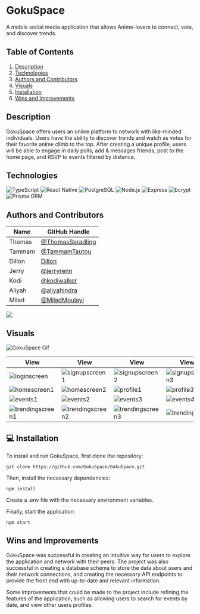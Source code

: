 # GokuSpace

A mobile social media application that allows Anime-lovers to connect, vote, and discover trends.

## Table of Contents

1. [Description](#description)
2. [Technologies](#technologies)
3. [Authors and Contributors](#authors-and-contributors)
4. [Visuals](#visuals)
5. [Installation](#installation)
6. [Wins and Improvements](#wins-and-improvements)

## Description

GokuSpace offers users an online platform to network with like-minded individuals. Users have the ability to discover trends and watch as votes for their favorite anime climb to the top. After creating a unique profile, users will be able to engage in daily polls, add & messages friends, post to the home page, and RSVP to events filtered by distance.

## Technologies

![TypeScript](https://img.shields.io/badge/-TypeScript-007ACC?style=flat-square&logo=typescript&logoColor=white)
![React Native](https://img.shields.io/badge/-React_Native-61DAFB?style=flat-square&logo=react&logoColor=white)
![PostgreSQL](https://img.shields.io/badge/-PostgreSQL-336791?style=flat-square&logo=postgresql&logoColor=white)
![Node.js](https://img.shields.io/badge/-Node.js-339933?style=flat-square&logo=node.js&logoColor=white)
![Express](https://img.shields.io/badge/-Express-000000?style=flat-square&logo=express&logoColor=white)
![bcrypt](https://img.shields.io/badge/-bcrypt-339933?style=flat-square&logo=node.js&logoColor=white)
![Prisma ORM](https://img.shields.io/badge/-Prisma_ORM-1B222D?style=flat-square&logo=prisma&logoColor=white)

## Authors and Contributors

| Name | GitHub Handle |
|------|---------------|
| Thomas | [@ThomasSpradling](https://github.com/ThomasSpradling) |
| Tammam | [@TammamTautou](https://github.com/TammamTautou) |
| Dillon | [Dillon](https://github.com/Dillon-Armstrong) |
| Jerry | [@jerryrenn](https://github.com/jerryrenn) |
| Kodi | [@kodiwalker](https://github.com/kodiwalker) |
| Aliyah | [@aliyahindra](https://github.com/aliyahindra) |
| Milad | [@MiladMoulayi](https://github.com/MiladMoulayi) |

<a href="https://github.com/GokuSpace/GokuSpace/graphs/contributors">
  <img src="https://contrib.rocks/image?repo=GokuSpace/GokuSpace" />
</a>

## Visuals
![GokuSpace Gif](./GokuSpaceGif.gif)

| View | View | View | View |
|---------|---------|---------|---------|
| ![loginscreen](https://github.com/GokuSpace/GokuSpace/assets/115767154/4a44c982-3d7d-4b3e-a61d-9cbef4e5a63b) | ![signupscreen1](https://github.com/GokuSpace/GokuSpace/assets/115767154/ce12cc4f-fc85-4209-b05c-0a3d01da5633) | ![signupscreen2](https://github.com/GokuSpace/GokuSpace/assets/115767154/78c53ff7-c396-4f37-9fac-bf2b6f35c4a1) | ![signupscreen3](https://github.com/GokuSpace/GokuSpace/assets/115767154/362dac35-02d1-4864-8366-a5fe04688984) |
|![homescreen1](https://github.com/GokuSpace/GokuSpace/assets/115767154/6801bae2-0354-4425-9f06-175612be439e)|![homescreen2](https://github.com/GokuSpace/GokuSpace/assets/115767154/a7aae409-ec3a-4ece-83ca-3f22f3b34aae)|![profile1](https://github.com/GokuSpace/GokuSpace/assets/115767154/665f43e9-e324-4026-bbb9-7caaec7d9258)|![profile3](https://github.com/GokuSpace/GokuSpace/assets/115767154/07ffd81e-c220-4f2a-b1af-9b941f3c8951)|
|![events1](https://github.com/GokuSpace/GokuSpace/assets/115767154/b22620da-5594-46ba-a366-5f22176d4a6b)|![events2](https://github.com/GokuSpace/GokuSpace/assets/115767154/fbdfedb2-1650-4a97-8423-47a2db4ff459)|![events3](https://github.com/GokuSpace/GokuSpace/assets/115767154/90b9307d-ce91-43aa-9251-d541ffc38e05)|![events4](https://github.com/GokuSpace/GokuSpace/assets/115767154/410a80fb-0c8e-4bd4-90fe-ec57035d0b61)|
|![trendingscreen1](https://github.com/GokuSpace/GokuSpace/assets/115767154/37869264-b7f2-4105-a28a-cf072459f4af)|![trendingscreen2](https://github.com/GokuSpace/GokuSpace/assets/115767154/67bfe710-34cb-4a14-9869-c18f296b9eed)|![trendingscreen3](https://github.com/GokuSpace/GokuSpace/assets/115767154/060b2870-54d5-4a44-a7e4-14c758ccb955)|![trending4](https://github.com/GokuSpace/GokuSpace/assets/115767154/32c1ab9d-b5a0-4066-97b6-503fc022288a)|

## 💻 Installation

To install and run GokuSpace, first clone the repository:

```
git clone https://github.com/GokuSpace/GokuSpace.git
```

Then, install the necessary dependencies:

```
npm install
```

Create a .env file with the necessary environment variables.

Finally, start the application:

```
npm start
```

## Wins and Improvements

GokuSpace was successful in creating an intuitive way for users to explore the application and network with their peers.
The project was also successful in creating a database schema to store the data about users and their network connections,
and creating the necessary API endpoints to provide the front end with up-to-date and relevant information.

Some improvements that could be made to the project include refining the features of the application, 
such as allowing users to search for events by date, and view other users profiles.
